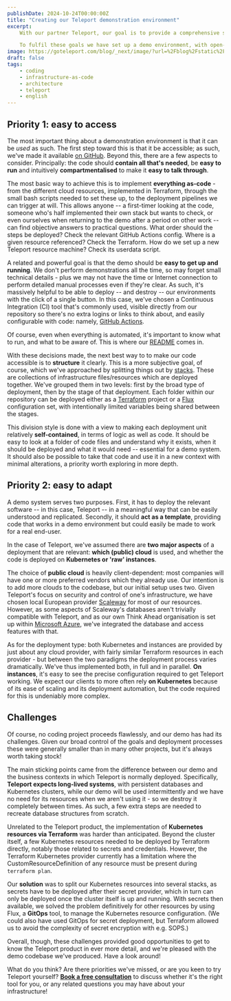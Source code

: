```yaml
---
publishDate: 2024-10-24T00:00:00Z
title: "Creating our Teleport demonstration environment"
excerpt:
    With our partner Teleport, our goal is to provide a comprehensive service to our customers. This means both being knowledgeable about the product itself that we are selling, and also being able to apply it to client systems in ways that are simple both for us and for those we work with.

    To fulfil these goals we have set up a demo environment, with open-source code. We explore the priorities we've kept in mind while developing that codebase.
image: https://goteleport.com/blog/_next/image/?url=%2Fblog%2Fstatic%2Fog-image.png&w=1080&q=80
draft: false
tags:
    - coding
    - infrastructure-as-code
    - architecture
    - teleport
    - english
---
```


## Priority 1: easy to access

The most important thing about a demonstration environment is that it can be _used_ as such. The first step toward this is that it be accessible; as such, we've made it available <a href="https://github.com/think-ahead-technologies/teleport-demo" target="_blank">on GitHub</a>. Beyond this, there are a few aspects to consider. Principally: the code should **contain all that's needed**, be **easy to run** and intuitively **compartmentalised** to make it **easy to talk through**.

The most basic way to achieve this is to implement **everything as-code** - from the different cloud resources, implemented in Terraform, through the small bash scripts needed to set these up, to the deployment pipelines we can trigger at will. This allows anyone -- a first-timer looking at the code, someone who's half implemented their own stack but wants to check, or even ourselves when returning to the demo after a period on other work -- can find objective answers to practical questions. What order should the steps be deployed? Check the relevant GitHub Actions config. Where is a given resource referenced? Check the Terraform. How do we set up a new Teleport resource machine? Check its userdata script.

A related and powerful goal is that the demo should be **easy to get up and running**. We don't perform demonstrations all the time, so may forget small technical details - plus we may not have the time or Internet connection to perform detailed manual processes even if they're clear. As such, it's massively helpful to be able to deploy -- and destroy -- our environments with the click of a single button. In this case, we've chosen a Continuous Integration (CI) tool that's commonly used, visible directly from our repository so there's no extra logins or links to think about, and easily configurable with code: namely, <a target="_blank" href="https://github.com/features/actions">GitHub Actions</a>.

Of course, even when everything is automated, it's important to know what to run, and what to be aware of. This is where our <a target="_blank" href="https://github.com/think-ahead-technologies/teleport-demo/tree/main/README.md">README</a> comes in.

With these decisions made, the next best way to to make our code accessible is to **structure** it clearly. This is a more subjective goal, of course, which we've approached by splitting things out by <a target="_blank" href="https://infrastructure-as-code.com/posts/defining-stacks.html">stacks</a>. These are collections of infrastructure files/resources which are deployed together. We've grouped them in two levels: first by the broad type of deployment, then by the stage of that deployment. Each folder within our repository can be deployed either as a <a target="_blank" href="https://www.hashicorp.com/products/terraform">Terraform</a> project or a <a target="_blank" href="https://fluxcd.io/">Flux</a> configuration set, with intentionally limited variables being shared between the stages.

This division style is done with a view to making each deployment unit relatively **self-contained**, in terms of logic as well as code. It should be easy to look at a folder of code files and understand why it exists, when it should be deployed and what it would need -- essential for a demo system. It should also be possible to take that code and use it in a new context with minimal alterations, a priority worth exploring in more depth.

## Priority 2: easy to adapt

A demo system serves two purposes. First, it has to deploy the relevant software -- in this case, Teleport -- in a meaningful way that can be easily understood and replicated. Secondly, it should **act as a template**, providing code that works in a demo environment but could easily be made to work for a real end-user.

In the case of Teleport, we've assumed there are **two major aspects** of a deployment that are relevant: **which (public) cloud** is used, and whether the code is deployed on **Kubernetes or 'raw' instances**.

The choice of **public cloud** is heavily client-dependent: most companies will have one or more preferred vendors which they already use. Our intention is to add more clouds to the codebase, but our initial setup uses two. Given Teleport's focus on security and control of one's infrastructure, we have chosen local European provider <a target="_blank" href="https://www.scaleway.com/">Scaleway</a> for most of our resources. However, as some aspects of Scaleway's databases aren't trivially compatible with Teleport, and as our own Think Ahead organisation is set up within <a target="_blank" href="https://azure.microsoft.com/">Microsoft Azure</a>, we've integrated the database and access features with that.

As for the deployment type: both Kubernetes and instances are provided by just about any cloud provider, with fairly similar Terraform resources in each provider - but between the two paradigms the deployment process varies dramatically. We've thus implemented both, in full and in parallel. **On instances**, it's easy to see the precise configuration required to get Teleport working. We expect our clients to more often rely **on Kubernetes** because of its ease of scaling and its deployment automation, but the code required for this is undeniably more complex.

## Challenges

Of course, no coding project proceeds flawlessly, and our demo has had its challenges. Given our broad control of the goals and deployment processes these were generally smaller than in many other projects, but it's always worth taking stock!

The main sticking points came from the difference between our demo and the business contexts in which Teleport is normally deployed. Specifically, **Teleport expects long-lived systems**, with persistent databases and Kubernetes clusters, while our demo will be used intermittently and we have no need for its resources when we aren't using it - so we destroy it completely between times. As such, a few extra steps are needed to recreate database structures from scratch.

Unrelated to the Teleport product, the implementation of **Kubernetes resources via Terraform** was harder than anticipated. Beyond the cluster itself, a few Kubernetes resources needed to be deployed by Terraform directly, notably those related to secrets and credentials. However, the Terraform Kubernetes provider currently has a limitation where the CustomResourceDefinition of any resource must be present during `terraform plan`.

Our **solution** was to split our Kubernetes resources into several stacks, as secrets have to be deployed after their secret provider, which in turn can only be deployed once the cluster itself is up and running. With secrets then available, we solved the problem definitively for other resources by using Flux, a **GitOps** tool, to manage the Kubernetes resource configuration. (We could also have used GitOps for secret deployment, but Terraform allowed us to avoid the complexity of secret encryption with e.g. SOPS.)

Overall, though, these challenges provided good opportunities to get to know the Teleport product in ever more detail, and we're pleased with the demo codebase we've produced. Have a look around!

What do you think? Are there priorities we've missed, or are you keen to try Teleport yourself? [**Book a free consultation**](https://outlook.office365.com/book/ThinkAheadTechnologies@think-ahead.tech/) to discuss whether it's the right tool for you, or any related questions you may have about your infrastructure!
